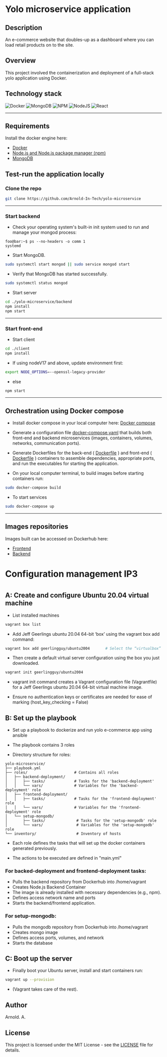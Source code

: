 
# Yolo microservice application

## Description
An e-commerce website that doubles-up as a dashboard where you can load retail products on to the site.

## Overview
This project involved the containerization and deployment of a full-stack yolo application using Docker.

## Technology stack
![Docker](https://img.shields.io/badge/docker-%230db7ed.svg?style=for-the-badge&logo=docker&logoColor=white)
![MongoDB](https://img.shields.io/badge/MongoDB-%234ea94b.svg?style=for-the-badge&logo=mongodb&logoColor=white)
![NPM](https://img.shields.io/badge/NPM-%23CB3837.svg?style=for-the-badge&logo=npm&logoColor=white)
![NodeJS](https://img.shields.io/badge/node.js-6DA55F?style=for-the-badge&logo=node.js&logoColor=white)
![React](https://img.shields.io/badge/react-%2320232a.svg?style=for-the-badge&logo=react&logoColor=%2361DAFB)


------------------------------------------------ 

## Requirements
Install the docker engine here:
- [Docker](https://docs.docker.com/engine/install/) 
- [Node.js and Node.js package manager (npm)](https://www.digitalocean.com/community/tutorials/how-to-install-node-js-on-ubuntu-20-04)  
- [MongoDB](https://www.mongodb.com/docs/manual/tutorial/install-mongodb-on-ubuntu/)


## Test-run the application locally

### Clone the repo

```sh
git clone https://github.com/Arnold-In-Tech/yolo-microservice
```

------------------------------------------------ 

### Start backend

   - Check your operating system's built-in init system used to run and manage your mongod process:

```console
foo@bar:~$ ps --no-headers -o comm 1
systemd
```

   - Start MongoDB. 
```sh
sudo systemctl start mongod || sudo service mongod start 
```

   - Verify that MongoDB has started successfully.
```sh
sudo systemctl status mongod
```

   - Start server
```sh
cd ./yolo-microservice/backend
npm install
npm start
```

------------------------------------------------ 

### Start front-end

   - Start client
```sh
cd ./client
npm install
```

   - If using nodeV17 and above, update environment first:
```sh
export NODE_OPTIONS=--openssl-legacy-provider
```

   - else
```sh
npm start
```

------------------------------------------------

## Orchestration using Docker compose

- Install docker compose in your local computer here: [Docker compose](https://www.digitalocean.com/community/tutorials/how-to-install-and-use-docker-compose-on-ubuntu-20-04)

- Generate a configuration file [docker-compose.yaml](./docker-compose.yaml) that builds both front-end and backend microservices (images, containers, volumes, networks, communication ports).

- Generate Dockerfiles for the back-end ( [Dockerfile](./backend/Dockerfile) ) and front-end ( [Dockerfile](./client/Dockerfile) ) containers to assemble dependencies, appropriate ports, and run the executables for starting the application.

- On your local computer terminal, to build images before starting containers run:
```sh
sudo docker-compose build  
```
 
- To start services
```sh
sudo docker-compose up  
```

------------------------------------------------

## Images repositories
Images built can be accessed on Dockerhub here:
- [Frontend](https://hub.docker.com/r/ahnoamu/ahnoamu-yolo-client)
- [Backend](https://hub.docker.com/r/ahnoamu/ahnoamu-yolo-backend)

#
# Configuration management IP3
#
## A: Create and configure Ubuntu 20.04 virtual machine

- List installed machines
```sh
vagrant box list        
```


- Add  Jeff Geerlings ubuntu 20.04 64-bit ‘box’ using the vagrant box add command:

```sh
vagrant box add geerlingguy/ubuntu2004       # Select the “virtualbox” option.
```

- Then create a default virtual server configuration using the box you just downloaded.

```sh
vagrant init geerlingguy/ubuntu2004
```

- vagrant init command creates a Vagrant configuration file (Vagrantfile) for a Jeff Geerlings ubuntu 20.04 64-bit virtual machine image.

- Ensure no authentication keys or certificates are needed for ease of marking (host_key_checking = False)

## B: Set up the playbook 

- Set up a playbook to dockerize and run yolo e-commerce app using ansible

- The playbook contains 3 roles 

- Directory structure for roles:
```
yolo-microservice/
├── playbook.yml 
├── roles/                     # Contains all roles
│   ├── backend-deployment/    
│   │   ├── tasks/             # Tasks for the 'backend-deployment'
│   │   └── vars/              # Variables for the 'backend-deployment' role
│   ├── frontend-deployment/   
│   │   ├── tasks/             # Tasks for the 'frontend-deployment' role
│   │   └── vars/              # Variables for the 'frontend-deployment' role
│   └── setup-mongodb/         
│       ├── tasks/              # Tasks for the 'setup-mongodb' role
│       └── vars/               # Variables for the 'setup-mongodb' role
└── inventory/                  # Inventory of hosts
```

- Each role defines the tasks that will set up the docker containers generated previously. 

- The actions to be executed are defined in "main.yml"

### For backed-deployment and frontend-deployment tasks:
- Pulls the backend repository from Dockerhub into /home/vagrant
- Creates Node.js Backend Container
- The image is already installed with necessary dependencies (e.g., npm).
- Defines access network name and ports 
- Starts the backend/frontend application.

### For setup-mongodb:
- Pulls the mongodb repository from Dockerhub into /home/vagrant
- Creates mongo image 
- Defines access ports, volumes, and network 
- Starts the database

## C: Boot up the server 

- Finally boot your Ubuntu server, install and start containers run:

```sh
vagrant up --provision
```

- (Vagrant takes care of the rest).




## Author 
Arnold. A.

## License
This project is licensed under the MIT License - see the [LICENSE](./LICENSE.md) file for details.

